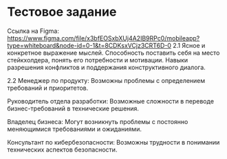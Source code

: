 # Тестовое задание 
Ссылка на Figma: https://www.figma.com/file/x3bfEOSxbXUj4A2IB9RPc0/mobileapp?type=whiteboard&node-id=0-1&t=8CDKsxVCjz3CRT6D-0
2.1
Ясное и конкретное выражение мыслей.
Способность поставить себя на место стейкхолдера, понять его потребности и мотивации.
Навыки разрешения конфликтов и поддержания конструктивного диалога.

2.2
Менеджер по продукту: Возможны проблемы с определением требований и приоритетов.

Руководитель отдела разработки: Возможные сложности в переводе бизнес-требований в технические решения.

Владелец бизнеса: Могут возникнуть проблемы с постоянно меняющимися требованиями и ожиданиями.

Консультант по кибербезопасности: Возможны трудности в понимании технических аспектов безопасности.
